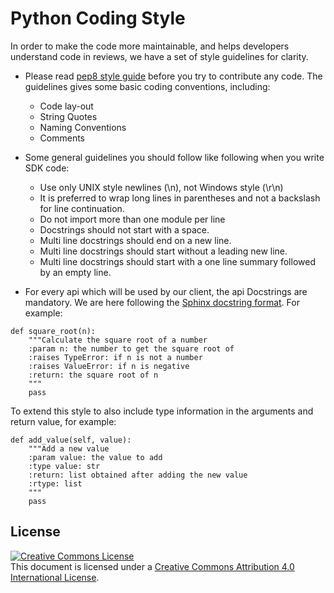 # Python Coding Style

In order to make the code more maintainable, and helps developers understand code in reviews, we have a set of style guidelines for clarity.

* Please read [pep8 style guide](https://www.python.org/dev/peps/pep-0008/) before you try to contribute any code. The guidelines gives some basic coding conventions, including:
    - Code lay-out
    - String Quotes
    - Naming Conventions
    - Comments

* Some general guidelines you should follow like following when you write SDK code:
    - Use only UNIX style newlines (\n), not Windows style (\r\n)
    - It is preferred to wrap long lines in parentheses and not a backslash for line continuation.
    - Do not import more than one module per line
    - Docstrings should not start with a space.
    - Multi line docstrings should end on a new line.
    - Multi line docstrings should start without a leading new line.
    - Multi line docstrings should start with a one line summary followed by an empty line.

* For every api which will be used by our client, the api Docstrings are mandatory. We are here following the [Sphinx docstring format](https://sphinx-rtd-tutorial.readthedocs.io/en/latest/docstrings.html). For example:

```
def square_root(n):
    """Calculate the square root of a number
    :param n: the number to get the square root of
    :raises TypeError: if n is not a number
    :raises ValueError: if n is negative
    :return: the square root of n
    """
    pass
```

To extend this style to also include type information in the arguments and return value, for example:

```
def add_value(self, value):
    """Add a new value
    :param value: the value to add
    :type value: str
    :return: list obtained after adding the new value
    :rtype: list
    """
    pass
```

## License <a name="license"></a>

<a rel="license" href="http://creativecommons.org/licenses/by/4.0/"><img alt="Creative Commons License" style="border-width:0" src="https://i.creativecommons.org/l/by/4.0/88x31.png" /></a><br />This document is licensed under a <a rel="license" href="http://creativecommons.org/licenses/by/4.0/">Creative Commons Attribution 4.0 International License</a>.
